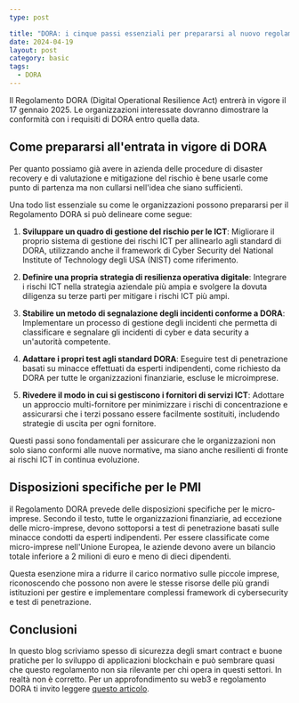 ```yaml
---
type: post

title: "DORA: i cinque passi essenziali per prepararsi al nuovo regolamento su resilienza digitale"
date: 2024-04-19
layout: post
category: basic
tags:
  - DORA
---
```

Il Regolamento DORA (Digital Operational Resilience Act) entrerà in vigore il 17 gennaio 2025. Le organizzazioni interessate dovranno dimostrare la conformità con i requisiti di DORA entro quella data.

## Come prepararsi all'entrata in vigore di DORA

Per quanto possiamo già avere in azienda delle procedure di disaster recovery e di valutazione e mitigazione del rischio è bene usarle come punto di partenza ma non cullarsi nell'idea che siano sufficienti.

Una todo list essenziale su come le organizzazioni possono prepararsi per il Regolamento DORA si può delineare come segue:

1. **Sviluppare un quadro di gestione del rischio per le ICT**: Migliorare il proprio sistema di gestione dei rischi ICT per allinearlo agli standard di DORA, utilizzando anche il framework di Cyber Security del National Institute of Technology degli USA (NIST) come riferimento.

2. **Definire una propria strategia di resilienza operativa digitale**: Integrare i rischi ICT nella strategia aziendale più ampia e svolgere la dovuta diligenza su terze parti per mitigare i rischi ICT più ampi.

3. **Stabilire un metodo di segnalazione degli incidenti conforme a DORA**: Implementare un processo di gestione degli incidenti che permetta di classificare e segnalare gli incidenti di cyber e data security a un'autorità competente.

4. **Adattare i propri test agli standard DORA**: Eseguire test di penetrazione basati su minacce effettuati da esperti indipendenti, come richiesto da DORA per tutte le organizzazioni finanziarie, escluse le microimprese.

5. **Rivedere il modo in cui si gestiscono i fornitori di servizi ICT**: Adottare un approccio multi-fornitore per minimizzare i rischi di concentrazione e assicurarsi che i terzi possano essere facilmente sostituiti, includendo strategie di uscita per ogni fornitore.

Questi passi sono fondamentali per assicurare che le organizzazioni non solo siano conformi alle nuove normative, ma siano anche resilienti di fronte ai rischi ICT in continua evoluzione.

## Disposizioni specifiche per le PMI

il Regolamento DORA prevede delle disposizioni specifiche per le micro-imprese. Secondo il testo, tutte le organizzazioni finanziarie, ad eccezione delle micro-imprese, devono sottoporsi a test di penetrazione basati sulle minacce condotti da esperti indipendenti. Per essere classificate come micro-imprese nell'Unione Europea, le aziende devono avere un bilancio totale inferiore a 2 milioni di euro e meno di dieci dipendenti.

Questa esenzione mira a ridurre il carico normativo sulle piccole imprese, riconoscendo che possono non avere le stesse risorse delle più grandi istituzioni per gestire e implementare complessi framework di cybersecurity e test di penetrazione.


## Conclusioni

In questo blog scriviamo spesso di sicurezza degli smart contract e buone pratiche per lo sviluppo di applicazioni blockchain e può sembrare quasi che questo regolamento non sia rilevante per chi opera in questi settori. In realtà non è corretto. Per un approfondimento su web3 e regolamento DORA ti invito leggere [questo articolo](it/post/regolamento-dora-e-web3-quali-implicazioni).



